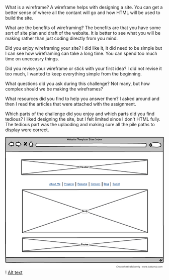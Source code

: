 
What is a wireframe?
   A wireframe helps with designing a site. You can get a better sense of where all the contant will go and how HTML will be used to build the site.


What are the benefits of wireframing?
  The benefits are that you have some sort of site plan and draft of the website. It is better to see what you will be making rather than just coding directly from you mind.


Did you enjoy wireframing your site?
  I did like it, it did need to be simple but I can see how wireframing can take a long time. You can spend too much time on uneccasry things.


Did you revise your wireframe or stick with your first idea?
  I did not revise it too much, I wanted to keep everything simple from the beginning.


What questions did you ask during this challenge?
  Not many, but how complex should we be making the wireframes?


What resources did you find to help you answer them?
  I asked around and then I read the articles that were attached with the assignment.


Which parts of the challenge did you enjoy and which parts did you find tedious?
  I liked designing the site, but I felt limited since I don't HTML fully. The tedious part was the uplaoding and making sure all the pile paths to display were correct.



![Alt text](/week-2/img/Wire-frame.png)!
[Alt text](/week-2/img/wire-frame-blog.png)

